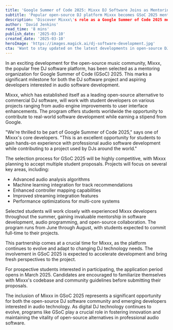 ```yaml
---
title: 'Google Summer of Code 2025: Mixxx DJ Software Joins as Mentoring Organization'
subtitle: 'Popular open-source DJ platform Mixxx becomes GSoC 2025 mentor'
description: 'Discover Mixxx\'s role as a Google Summer of Code 2025 mentoring organization, offering aspiring developers the chance to contribute to cutting-edge DJ software development.'
author: 'David Jenkins'
read_time: '8 mins'
publish_date: '2025-03-10'
created_date: '2025-03-10'
heroImage: 'https://images.magick.ai/dj-software-development.jpg'
cta: 'Want to stay updated on the latest developments in open-source DJ technology and GSoC opportunities? Follow us on LinkedIn for exclusive insights and updates on Mixxx\'s journey through Google Summer of Code 2025!'
---
```


In an exciting development for the open-source music community, Mixxx, the popular free DJ software platform, has been selected as a mentoring organization for Google Summer of Code (GSoC) 2025. This marks a significant milestone for both the DJ software project and aspiring developers interested in audio software development.

Mixxx, which has established itself as a leading open-source alternative to commercial DJ software, will work with student developers on various projects ranging from audio engine improvements to user interface enhancements. The program offers students worldwide the opportunity to contribute to real-world software development while earning a stipend from Google.

"We're thrilled to be part of Google Summer of Code 2025," says one of Mixxx's core developers. "This is an excellent opportunity for students to gain hands-on experience with professional audio software development while contributing to a project used by DJs around the world."

The selection process for GSoC 2025 will be highly competitive, with Mixxx planning to accept multiple student proposals. Projects will focus on several key areas, including:

- Advanced audio analysis algorithms
- Machine learning integration for track recommendations
- Enhanced controller mapping capabilities
- Improved streaming integration features
- Performance optimizations for multi-core systems

Selected students will work closely with experienced Mixxx developers throughout the summer, gaining invaluable mentorship in software development, audio programming, and open-source collaboration. The program runs from June through August, with students expected to commit full-time to their projects.

This partnership comes at a crucial time for Mixxx, as the platform continues to evolve and adapt to changing DJ technology needs. The involvement in GSoC 2025 is expected to accelerate development and bring fresh perspectives to the project.

For prospective students interested in participating, the application period opens in March 2025. Candidates are encouraged to familiarize themselves with Mixxx's codebase and community guidelines before submitting their proposals.

The inclusion of Mixxx in GSoC 2025 represents a significant opportunity for both the open-source DJ software community and emerging developers interested in audio technology. As digital DJ technology continues to evolve, programs like GSoC play a crucial role in fostering innovation and maintaining the vitality of open-source alternatives in professional audio software.
